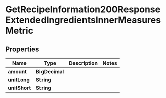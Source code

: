 

# GetRecipeInformation200ResponseExtendedIngredientsInnerMeasuresMetric


## Properties

| Name | Type | Description | Notes |
|------------ | ------------- | ------------- | -------------|
|**amount** | **BigDecimal** |  |  |
|**unitLong** | **String** |  |  |
|**unitShort** | **String** |  |  |



